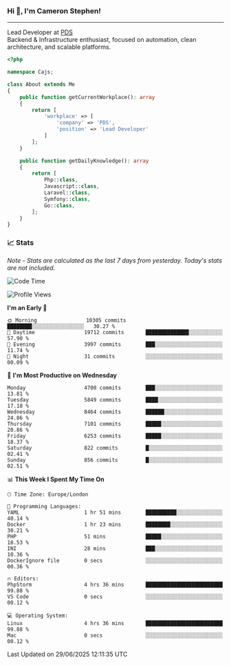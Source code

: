 ### Hi 👋, I'm Cameron Stephen!

---

Lead Developer at [PDS](https://prindatasolutions.co.uk)  
Backend & Infrastructure enthusiast, focused on automation, clean architecture, and scalable platforms.


```php
<?php

namespace Cajs;

class About extends Me
{
    public function getCurrentWorkplace(): array
    {
        return [
            'workplace' => [
                'company' => 'PDS',
                'position' => 'Lead Developer'
            ]
        ];
    }

    public function getDailyKnowledge(): array
    {
        return [
            Php::class,
            Javascript::class,
            Laravel::class,
            Symfony::class,
            Go::class,
        ];
    }
}
```

### 📈 Stats
<p><em>Note - Stats are calculated as the last 7 days from yesterday. Today's stats are not included.</em></p>


<!--START_SECTION:waka-->
![Code Time](http://img.shields.io/badge/Code%20Time-4%2C547%20hrs%2012%20mins-blue)

![Profile Views](http://img.shields.io/badge/Profile%20Views-0-blue)

**I'm an Early 🐤** 

```text
🌞 Morning                10305 commits       ████████░░░░░░░░░░░░░░░░░   30.27 % 
🌆 Daytime                19712 commits       ██████████████░░░░░░░░░░░   57.90 % 
🌃 Evening                3997 commits        ███░░░░░░░░░░░░░░░░░░░░░░   11.74 % 
🌙 Night                  31 commits          ░░░░░░░░░░░░░░░░░░░░░░░░░   00.09 % 
```
📅 **I'm Most Productive on Wednesday** 

```text
Monday                   4700 commits        ███░░░░░░░░░░░░░░░░░░░░░░   13.81 % 
Tuesday                  5849 commits        ████░░░░░░░░░░░░░░░░░░░░░   17.18 % 
Wednesday                8464 commits        ██████░░░░░░░░░░░░░░░░░░░   24.86 % 
Thursday                 7101 commits        █████░░░░░░░░░░░░░░░░░░░░   20.86 % 
Friday                   6253 commits        █████░░░░░░░░░░░░░░░░░░░░   18.37 % 
Saturday                 822 commits         █░░░░░░░░░░░░░░░░░░░░░░░░   02.41 % 
Sunday                   856 commits         █░░░░░░░░░░░░░░░░░░░░░░░░   02.51 % 
```


📊 **This Week I Spent My Time On** 

```text
🕑︎ Time Zone: Europe/London

💬 Programming Languages: 
YAML                     1 hr 51 mins        ██████████░░░░░░░░░░░░░░░   40.14 % 
Docker                   1 hr 23 mins        ████████░░░░░░░░░░░░░░░░░   30.21 % 
PHP                      51 mins             █████░░░░░░░░░░░░░░░░░░░░   18.53 % 
INI                      28 mins             ███░░░░░░░░░░░░░░░░░░░░░░   10.36 % 
DockerIgnore file        0 secs              ░░░░░░░░░░░░░░░░░░░░░░░░░   00.36 % 

🔥 Editors: 
PhpStorm                 4 hrs 36 mins       █████████████████████████   99.88 % 
VS Code                  0 secs              ░░░░░░░░░░░░░░░░░░░░░░░░░   00.12 % 

💻 Operating System: 
Linux                    4 hrs 36 mins       █████████████████████████   99.88 % 
Mac                      0 secs              ░░░░░░░░░░░░░░░░░░░░░░░░░   00.12 % 
```


 Last Updated on 29/06/2025 12:11:35 UTC
<!--END_SECTION:waka-->
